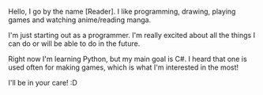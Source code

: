 Hello, I go by the name [Reader].
I like programming, drawing, playing games and watching anime/reading manga.

I'm just starting out as a programmer. I'm really excited about all the
things I can do or will be able to do in the future.

Right now I'm learning Python, but my main goal is C#. I heard that one is
used often for making games, which is what I'm interested in the most!

I'll be in your care! :D
